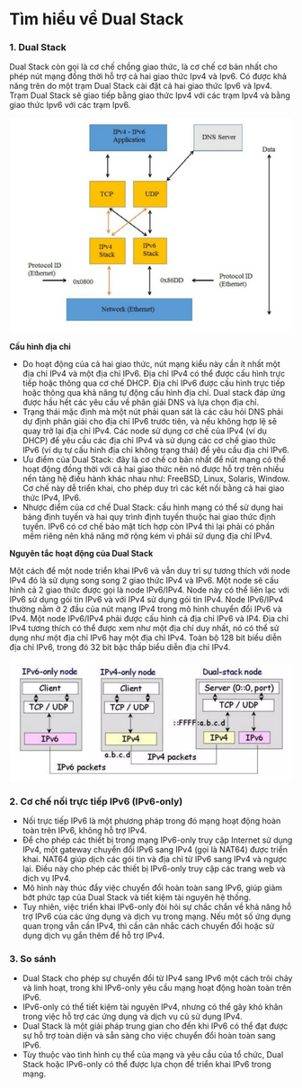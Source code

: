 # Tìm hiểu về Dual Stack

### 1. Dual Stack

Dual Stack còn gọi là cơ chế chồng giao thức, là cơ chế cơ bản nhất cho phép nút mạng đồng thời hỗ trợ cả hai giao thức Ipv4 và Ipv6. Có được khả năng trên do một trạm Dual Stack cài đặt cả hai giao thức Ipv6 và Ipv4. Trạm Dual Stack sẽ giao tiếp bằng giao thức Ipv4 với các trạm Ipv4 và bằng giao thức Ipv6 với các trạm Ipv6.

![Cơ chế Dual Stack](../Images/DualStack.png)

__Cấu hình địa chỉ__

- Do hoạt động của cả hai giao thức, nút mạng kiểu này cần ít nhất một địa chỉ IPv4 và một địa chỉ IPv6. Địa chỉ IPv4 có thể được cấu hình trực tiếp hoặc thông qua cơ chế DHCP. Địa chỉ IPv6 được cấu hình trực tiếp hoặc thông qua khả năng tự động cấu hình địa chỉ. Dual stack đáp ứng được hầu hết các yêu cầu về phân giải DNS và lựa chọn địa chỉ.
- Trạng thái mặc định mà một nút phải quan sát là các câu hỏi DNS phải dự định phân giải cho địa chỉ IPv6 trước tiên, và nếu không hợp lệ sẽ quay trở lại địa chỉ IPv4. Các node sử dụng cơ chế của IPv4 (ví dụ DHCP) để yêu cầu các địa chỉ IPv4 và sử dụng các cơ chế giao thức IPv6 (ví dụ tự cấu hình địa chỉ không trạng thái) để yêu cầu địa chỉ IPv6.
- Ưu điểm của Dual Stack: đây là cơ chế cơ bản nhất để nút mạng có thể hoạt động đồng thời với cả hai giao thức nên nó được hỗ trợ trên nhiều nền tảng hệ điều hành khác nhau như: FreeBSD, Linux, Solaris, Window. Cơ chế này dễ triển khai, cho phép duy trì các kết nối bằng cả hai giao thức IPv4, IPv6.
- Nhược điểm của cơ chế Dual Stack: cấu hình mạng có thể sử dụng hai bảng định tuyến và hai quy trình định tuyến thuộc hai giao thức định tuyến. IPv6 có cơ chế bảo mật tích hợp còn IPv4 thì lại phải có phần mềm riêng nên khả năng mở rộng kém vì phải sử dụng địa chỉ IPv4.

__Nguyên tắc hoạt động của Dual Stack__

Một cách để một node triển khai IPv6 và vẫn duy trì sự tương thích với node IPv4 đó là sử dụng song song 2 giao thức IPv4 và IPv6. Một node sẽ cấu hình cả 2 giao thức được gọi là node IPv6/IPv4. Node này có thể liên lạc với IPv6 sử dụng gói tin IPv6 và với IPv4 sử dụng gói tin IPv4. Node IPv6/IPv4 thường nằm ở 2 đầu của nút mạng IPv4 trong mô hình chuyển đổi IPv6 và IPv4. Một node IPv6/IPv4 phải được cấu hình cả địa chỉ IPv6 và IP4. Địa chỉ IPv4 tương thích có thể được xem như một địa chỉ duy nhất, nó có thể sử dụng như một địa chỉ IPv6 hay một địa chỉ IPv4. Toàn bộ 128 bit biểu diễn địa chỉ IPv6, trong đó 32 bit bậc thấp biểu diễn địa chỉ IPv4.

![Alt text](../Images/nguyentachd.png)

### 2. Cơ chế nối trực tiếp IPv6 (IPv6-only)

- Nối trực tiếp IPv6 là một phương pháp trong đó mạng hoạt động hoàn toàn trên IPv6, không hỗ trợ IPv4.
-  Để cho phép các thiết bị trong mạng IPv6-only truy cập Internet sử dụng IPv4, một gateway chuyển đổi IPv6 sang IPv4 (gọi là NAT64) được triển khai. NAT64 giúp dịch các gói tin và địa chỉ từ IPv6 sang IPv4 và ngược lại. Điều này cho phép các thiết bị IPv6-only truy cập các trang web và dịch vụ IPv4.
- Mô hình này thúc đẩy việc chuyển đổi hoàn toàn sang IPv6, giúp giảm bớt phức tạp của Dual Stack và tiết kiệm tài nguyên hệ thống.
- Tuy nhiên, việc triển khai IPv6-only đòi hỏi sự chắc chắn về khả năng hỗ trợ IPv6 của các ứng dụng và dịch vụ trong mạng. Nếu một số ứng dụng quan trọng vẫn cần IPv4, thì cần cân nhắc cách chuyển đổi hoặc sử dụng dịch vụ gắn thêm để hỗ trợ IPv4.

### 3. So sánh 

- Dual Stack cho phép sự chuyển đổi từ IPv4 sang IPv6 một cách trôi chảy và linh hoạt, trong khi IPv6-only yêu cầu mạng hoạt động hoàn toàn trên IPv6.
- IPv6-only có thể tiết kiệm tài nguyên IPv4, nhưng có thể gây khó khăn trong việc hỗ trợ các ứng dụng và dịch vụ cũ sử dụng IPv4.
- Dual Stack là một giải pháp trung gian cho đến khi IPv6 có thể đạt được sự hỗ trợ toàn diện và sẵn sàng cho việc chuyển đổi hoàn toàn sang IPv6.
- Tùy thuộc vào tình hình cụ thể của mạng và yêu cầu của tổ chức, Dual Stack hoặc IPv6-only có thể được lựa chọn để triển khai IPv6 trong mạng.